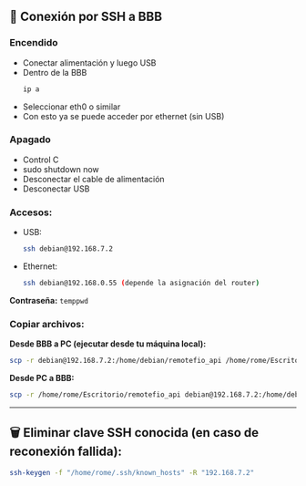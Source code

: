 ## 🔐 Conexión por SSH a BBB

### Encendido
- Conectar alimentación y luego USB
- Dentro de la BBB
  ```bash
  ip a
  ```
- Seleccionar eth0 o similar
- Con esto ya se puede acceder por ethernet (sin USB)

### Apagado
- Control C
- sudo shutdown now
- Desconectar el cable de alimentación
- Desconectar USB

### Accesos:
- USB:  
  ```bash
  ssh debian@192.168.7.2
  ```
- Ethernet:  
  ```bash
  ssh debian@192.168.0.55 (depende la asignación del router)
  ```
**Contraseña:** `temppwd`

### Copiar archivos:

**Desde BBB a PC (ejecutar desde tu máquina local):**
```bash
scp -r debian@192.168.7.2:/home/debian/remotefio_api /home/rome/Escritorio/
```

**Desde PC a BBB:**
```bash
scp -r /home/rome/Escritorio/remotefio_api debian@192.168.7.2:/home/debian/
```

---

## 🗑️ Eliminar clave SSH conocida (en caso de reconexión fallida):
```bash
ssh-keygen -f "/home/rome/.ssh/known_hosts" -R "192.168.7.2"
```
